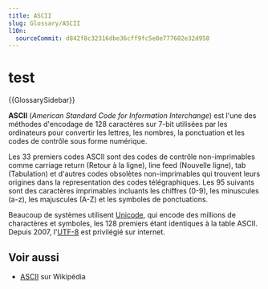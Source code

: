 ```yaml
---
title: ASCII
slug: Glossary/ASCII
l10n:
  sourceCommit: d842f8c32316dbe36cff9fc5e0e777602e32d958
---
```

# test
{{GlossarySidebar}}

**ASCII** (_American Standard Code for Information Interchange_) est l'une des méthodes d'encodage de 128 caractères sur 7-bit utilisées par les ordinateurs pour convertir les lettres, les nombres, la ponctuation et les codes de contrôle sous forme numérique.

Les 33 premiers codes ASCII sont des codes de contrôle non-imprimables comme carriage return (Retour à la ligne), line feed (Nouvelle ligne), tab (Tabulation) et d'autres codes obsolètes non-imprimables qui trouvent leurs origines dans la representation des codes télégraphiques. Les 95 suivants sont des caractères imprimables incluants les chiffres (0-9), les minuscules (a-z), les majuscules (A-Z) et les symboles de ponctuations.

Beaucoup de systèmes utilisent [Unicode](/fr/docs/Glossary/Unicode), qui encode des millions de charactères et symboles, les 128 premiers étant identiques à la table ASCII.
Depuis 2007, l'[UTF-8](/fr/docs/Glossary/UTF-8) est privilégié sur internet.

## Voir aussi

- [ASCII](https://fr.wikipedia.org/wiki/American_Standard_Code_for_Information_Interchange) sur Wikipédia
